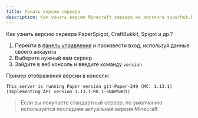 ```yaml
---
title: Узнать версию сервера
description: Как узнать версию Minecraft сервера на хостинге superhub.host
---
```


Как узнать версию сервера PaperSpigot, CraftBukkit, Spigot и др.?

1. Перейти в [панель управления](https://panel.superhub.host) и произвести вход, используя данные своего аккаунта
2. Выберите нужный вам сервер
3. Зайдите в веб консоль и введите команду `version`

Пример отображения версии в консоли:
```
This server is running Paper version git-Paper-249 (MC: 1.13.1) (Implementing API version 1.13.1-R0.1-SNAPSHOT)
```

> Если вы покупаете стандартный сервер, по умолчанию используется последняя актуальная версия Minecraft